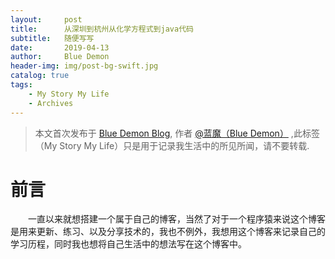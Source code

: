 ```yaml
---
layout:     post
title:      从深圳到杭州从化学方程式到java代码
subtitle:   随便写写
date:       2019-04-13
author:     Blue Demon
header-img: img/post-bg-swift.jpg
catalog: true
tags:
    - My Story My Life
    - Archives
---
```



> 本文首次发布于 [Blue Demon Blog](http://yuquanfeng.github.io), 作者 [@蓝魔（Blue Demon）](https://yuquanfeng.github.io) ,此标签（My Story My Life）只是用于记录我生活中的所见所闻，请不要转载.

# 前言
<p style="text-indent:2em">一直以来就想搭建一个属于自己的博客，当然了对于一个程序猿来说这个博客是用来更新、练习、以及分享技术的，我也不例外，我想用这个博客来记录自己的学习历程，同时我也想将自己生活中的想法写在这个博客中。</p>





